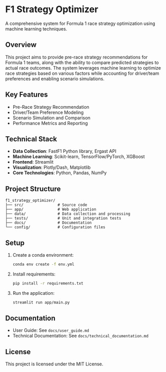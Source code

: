 # F1 Strategy Optimizer

A comprehensive system for Formula 1 race strategy optimization using machine learning techniques.

## Overview

This project aims to provide pre-race strategy recommendations for Formula 1 teams, along with the ability to compare predicted strategies to actual race outcomes. The system leverages machine learning to optimize race strategies based on various factors while accounting for driver/team preferences and enabling scenario simulations.

## Key Features

- Pre-Race Strategy Recommendation
- Driver/Team Preference Modeling
- Scenario Simulation and Comparison
- Performance Metrics and Reporting

## Technical Stack

- **Data Collection**: FastF1 Python library, Ergast API
- **Machine Learning**: Scikit-learn, TensorFlow/PyTorch, XGBoost
- **Frontend**: Streamlit
- **Visualization**: Plotly/Dash, Matplotlib
- **Core Technologies**: Python, Pandas, NumPy

## Project Structure

```
f1_strategy_optimizer/
├── src/               # Source code
├── app/               # Web application
├── data/              # Data collection and processing
├── tests/             # Unit and integration tests
├── docs/              # Documentation
└── config/            # Configuration files
```

## Setup

1. Create a conda environment:
   ```bash
   conda env create -f env.yml
   ```

2. Install requirements:
   ```bash
   pip install -r requirements.txt
   ```

3. Run the application:
   ```bash
   streamlit run app/main.py
   ```

## Documentation

- User Guide: See `docs/user_guide.md`
- Technical Documentation: See `docs/technical_documentation.md`

## License

This project is licensed under the MIT License.
